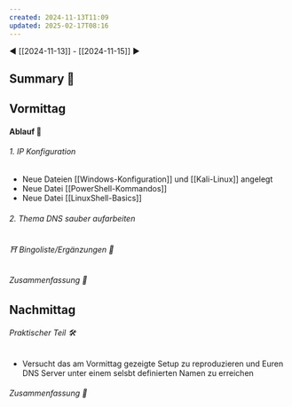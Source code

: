 ```yaml
---
created: 2024-11-13T11:09
updated: 2025-02-17T08:16
---
```

◀ [[2024-11-13]] - [[2024-11-15]] ▶
## Summary 🌲
## Vormittag
#### Ablauf 🧭
###### 1. IP Konfiguration
* Neue Dateien [[Windows-Konfiguration]] und [[Kali-Linux]] angelegt
* Neue Datei [[PowerShell-Kommandos]]
* Neue Datei [[LinuxShell-Basics]]
###### 2. Thema DNS sauber aufarbeiten
###### ⛩ Bingoliste/Ergänzungen 🐾
###### Zusammenfassung 🌲

## Nachmittag
###### Praktischer Teil 🛠
* Versucht das am Vormittag gezeigte Setup zu reproduzieren und Euren DNS Server unter einem selsbt definierten Namen zu erreichen
###### Zusammenfassung 🌲
